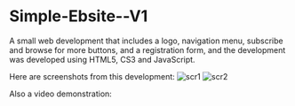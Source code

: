 # Simple-Ebsite--V1

A small web development that includes a logo, navigation menu, subscribe and browse for more buttons, and a registration form, and the development was developed using HTML5, CS3 and JavaScript.

Here are screenshots from this development:
![scr1](https://user-images.githubusercontent.com/96689375/188411985-3950e12e-a52f-4e84-8b40-614e00e52570.jpg)
![scr2](https://user-images.githubusercontent.com/96689375/188411992-b7d58573-c9c6-45e1-9bd1-5ab7e637ac80.jpg)

Also a video demonstration:

